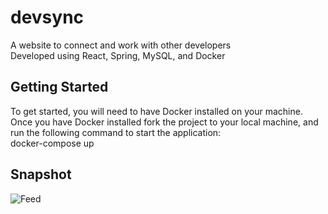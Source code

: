# devsync  
A website to connect and work with other developers  
Developed using React, Spring, MySQL, and Docker  
  
## Getting Started
To get started, you will need to have Docker installed on your machine.  
Once you have Docker installed fork the project to your local machine, and run the following command to start the application:  
docker-compose up  

## Snapshot  
![Feed](https://github.com/OmarAz01/devsync/assets/118571302/eccf8c46-aba1-4549-9c9a-f779ec16b834)
